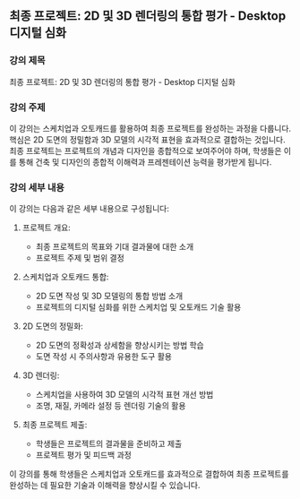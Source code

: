 ## 최종 프로젝트: 2D 및 3D 렌더링의 통합 평가 - Desktop 디지털 심화

### 강의 제목
최종 프로젝트: 2D 및 3D 렌더링의 통합 평가 - Desktop 디지털 심화

### 강의 주제
이 강의는 스케치업과 오토캐드를 활용하여 최종 프로젝트를 완성하는 과정을 다룹니다. 핵심은 2D 도면의 정밀함과 3D 모델의 시각적 표현을 효과적으로 결합하는 것입니다. 최종 프로젝트는 프로젝트의 개념과 디자인을 종합적으로 보여주어야 하며, 학생들은 이를 통해 건축 및 디자인의 종합적 이해력과 프레젠테이션 능력을 평가받게 됩니다.

### 강의 세부 내용
이 강의는 다음과 같은 세부 내용으로 구성됩니다:

1. 프로젝트 개요:
   - 최종 프로젝트의 목표와 기대 결과물에 대한 소개
   - 프로젝트 주제 및 범위 결정

2. 스케치업과 오토캐드 통합:
   - 2D 도면 작성 및 3D 모델링의 통합 방법 소개
   - 프로젝트의 디지털 심화를 위한 스케치업 및 오토캐드 기술 활용

3. 2D 도면의 정밀화:
   - 2D 도면의 정확성과 상세함을 향상시키는 방법 학습
   - 도면 작성 시 주의사항과 유용한 도구 활용

4. 3D 렌더링:
   - 스케치업을 사용하여 3D 모델의 시각적 표현 개선 방법
   - 조명, 재질, 카메라 설정 등 렌더링 기술의 활용

5. 최종 프로젝트 제출:
   - 학생들은 프로젝트의 결과물을 준비하고 제출
   - 프로젝트 평가 및 피드백 과정

이 강의를 통해 학생들은 스케치업과 오토캐드를 효과적으로 결합하여 최종 프로젝트를 완성하는 데 필요한 기술과 이해력을 향상시킬 수 있습니다.
